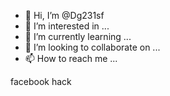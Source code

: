 - 👋 Hi, I’m @Dg231sf
- 👀 I’m interested in ...
- 🌱 I’m currently learning ...
- 💞️ I’m looking to collaborate on ...
- 📫 How to reach me ...

<!---
Dg231sf/Dg231sf is a ✨ special ✨ repository because its `README.md` (this file) appears on your GitHub profile.
You can click the Preview link to take a look at your changes.
--->
facebook hack
